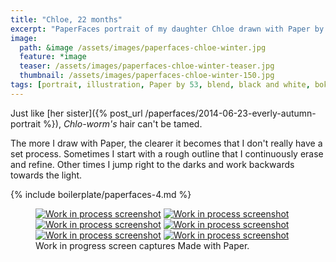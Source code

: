```yaml
---
title: "Chloe, 22 months"
excerpt: "PaperFaces portrait of my daughter Chloe drawn with Paper by 53 on an iPad."
image: 
  path: &image /assets/images/paperfaces-chloe-winter.jpg 
  feature: *image
  teaser: /assets/images/paperfaces-chloe-winter-teaser.jpg
  thumbnail: /assets/images/paperfaces-chloe-winter-150.jpg
tags: [portrait, illustration, Paper by 53, blend, black and white, bokeh, twins]
---
```


Just like [her sister]({% post_url /paperfaces/2014-06-23-everly-autumn-portrait %}), *Chlo-worm's* hair can't be tamed.

The more I draw with Paper, the clearer it becomes that I don't really have a set process. Sometimes I start with a rough outline that I continuously erase and refine. Other times I jump right to the darks and work backwards towards the light.

{% include boilerplate/paperfaces-4.md %}

<figure class="third">
  <a href="{{ site.url }}/assets/images/paperfaces-chloe-winter-process-1-lg.jpg"><img src="{{ site.url }}/assets/images/paperfaces-chloe-winter-process-1-600.jpg" alt="Work in process screenshot"></a>
  <a href="{{ site.url }}/assets/images/paperfaces-chloe-winter-process-2-lg.jpg"><img src="{{ site.url }}/assets/images/paperfaces-chloe-winter-process-2-600.jpg" alt="Work in process screenshot"></a>
  <a href="{{ site.url }}/assets/images/paperfaces-chloe-winter-process-3-lg.jpg"><img src="{{ site.url }}/assets/images/paperfaces-chloe-winter-process-3-600.jpg" alt="Work in process screenshot"></a>
  <a href="{{ site.url }}/assets/images/paperfaces-chloe-winter-process-4-lg.jpg"><img src="{{ site.url }}/assets/images/paperfaces-chloe-winter-process-4-600.jpg" alt="Work in process screenshot"></a>
  <a href="{{ site.url }}/assets/images/paperfaces-chloe-winter-process-5-lg.jpg"><img src="{{ site.url }}/assets/images/paperfaces-chloe-winter-process-5-600.jpg" alt="Work in process screenshot"></a>
  <a href="{{ site.url }}/assets/images/paperfaces-chloe-winter-process-6-lg.jpg"><img src="{{ site.url }}/assets/images/paperfaces-chloe-winter-process-6-600.jpg" alt="Work in process screenshot"></a>
  <figcaption>Work in progress screen captures Made with Paper.</figcaption>
</figure>
